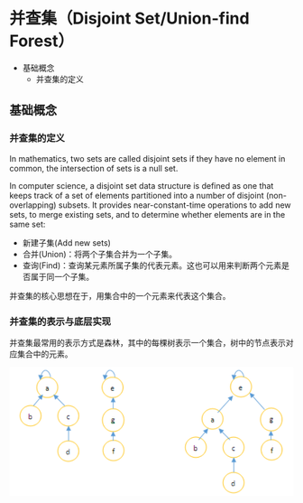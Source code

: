 # 并查集（Disjoint Set/Union-find Forest）

- 基础概念
  - 并查集的定义

## 基础概念

### 并查集的定义

In mathematics, two sets are called disjoint sets if they have no element in common, the intersection of sets is a null set.

In computer science, a disjoint set data structure is defined as one that keeps track of a set of elements partitioned into a number of disjoint (non-overlapping) subsets. It provides near-constant-time operations to add new sets, to merge existing sets, and to determine whether elements are in the same set:

- 新建子集(Add new sets)
- 合并(Union)：将两个子集合并为一个子集。
- 查询(Find)：查询某元素所属子集的代表元素。这也可以用来判断两个元素是否属于同一个子集。

并查集的核心思想在于，用集合中的一个元素来代表这个集合。

### 并查集的表示与底层实现

并查集最常用的表示方式是森林，其中的每棵树表示一个集合，树中的节点表示对应集合中的元素。

<img src="https://github.com/TBD2021/Salt-and-Computer-Science/blob/main/Algorithms/img/DisjointSet1.png" width=600px>


